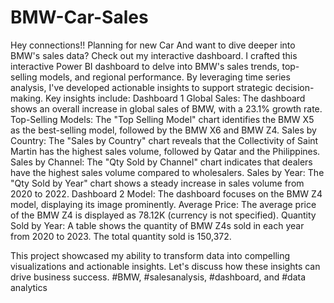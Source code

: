 # BMW-Car-Sales
Hey connections!!
Planning for new Car And want to dive deeper into BMW's sales data? 
Check out my interactive dashboard.
I crafted this interactive Power BI dashboard to delve into BMW's sales trends, top-selling models, and regional performance. By leveraging time series analysis, I've developed actionable insights to support strategic decision-making. 
Key insights include:
Dashboard 1
Global Sales: The dashboard shows an overall increase in global sales of BMW, with a 23.1% growth rate. 
Top-Selling Models: The "Top Selling Model" chart identifies the BMW X5 as the best-selling model, followed by the BMW X6 and BMW Z4. 
Sales by Country: The "Sales by Country" chart reveals that the Collectivity of Saint Martin has the highest sales volume, followed by Qatar and the Philippines. 
Sales by Channel: The "Qty Sold by Channel" chart indicates that dealers have the highest sales volume compared to wholesalers. 
Sales by Year: The "Qty Sold by Year" chart shows a steady increase in sales volume from 2020 to 2022.
Dashboard 2
Model: The dashboard focuses on the BMW Z4 model, displaying its image prominently. 
Average Price: The average price of the BMW Z4 is displayed as 78.12K (currency is not specified). 
Quantity Sold by Year: A table shows the quantity of BMW Z4s sold in each year from 2020 to 2023. The total quantity sold is 150,372.

This project showcased my ability to transform data into compelling visualizations and actionable insights. Let's discuss how these insights can drive business success.
#BMW, #salesanalysis, #dashboard, and #data analytics
